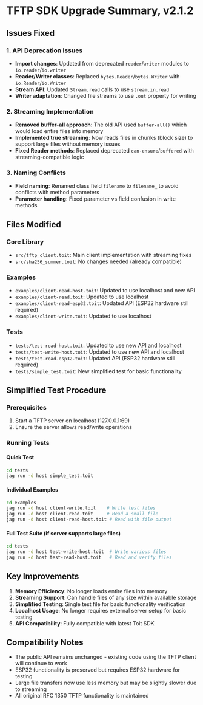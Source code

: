 # TFTP SDK Upgrade Summary, v2.1.2

## Issues Fixed

### 1. API Deprecation Issues
- **Import changes**: Updated from deprecated `reader`/`writer` modules to `io.reader`/`io.writer`
- **Reader/Writer classes**: Replaced `bytes.Reader`/`bytes.Writer` with `io.Reader`/`io.Writer`
- **Stream API**: Updated `Stream.read` calls to use `stream.in.read`
- **Writer adaptation**: Changed file streams to use `.out` property for writing

### 2. Streaming Implementation
- **Removed buffer-all approach**: The old API used `buffer-all()` which would load entire files into memory
- **Implemented true streaming**: Now reads files in chunks (block size) to support large files without memory issues
- **Fixed Reader methods**: Replaced deprecated `can-ensure`/`buffered` with streaming-compatible logic

### 3. Naming Conflicts
- **Field naming**: Renamed class field `filename` to `filename_` to avoid conflicts with method parameters
- **Parameter handling**: Fixed parameter vs field confusion in write methods

## Files Modified

### Core Library
- `src/tftp_client.toit`: Main client implementation with streaming fixes
- `src/sha256_summer.toit`: No changes needed (already compatible)

### Examples
- `examples/client-read-host.toit`: Updated to use localhost and new API
- `examples/client-read.toit`: Updated to use localhost
- `examples/client-read-esp32.toit`: Updated API (ESP32 hardware still required)
- `examples/client-write.toit`: Updated to use localhost

### Tests
- `tests/test-read-host.toit`: Updated to use new API and localhost
- `tests/test-write-host.toit`: Updated to use new API and localhost
- `tests/test-read-esp32.toit`: Updated API (ESP32 hardware still required)
- `tests/simple_test.toit`: New simplified test for basic functionality

## Simplified Test Procedure

### Prerequisites
1. Start a TFTP server on localhost (127.0.0.1:69)
2. Ensure the server allows read/write operations

### Running Tests

#### Quick Test
```bash
cd tests
jag run -d host simple_test.toit
```

#### Individual Examples
```bash
cd examples
jag run -d host client-write.toit    # Write test files
jag run -d host client-read.toit     # Read a small file
jag run -d host client-read-host.toit # Read with file output
```

#### Full Test Suite (if server supports large files)
```bash
cd tests
jag run -d host test-write-host.toit  # Write various files
jag run -d host test-read-host.toit   # Read and verify files
```

## Key Improvements

1. **Memory Efficiency**: No longer loads entire files into memory
2. **Streaming Support**: Can handle files of any size within available storage
3. **Simplified Testing**: Single test file for basic functionality verification
4. **Localhost Usage**: No longer requires external server setup for basic testing
5. **API Compatibility**: Fully compatible with latest Toit SDK

## Compatibility Notes

- The public API remains unchanged - existing code using the TFTP client will continue to work
- ESP32 functionality is preserved but requires ESP32 hardware for testing
- Large file transfers now use less memory but may be slightly slower due to streaming
- All original RFC 1350 TFTP functionality is maintained
